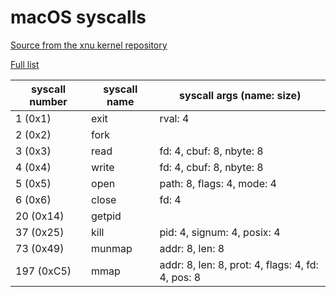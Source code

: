 # macOS syscalls

[Source from the xnu kernel repository](https://github.com/opensource-apple/xnu/blob/master/bsd/kern/syscalls.master)

[Full list](https://gist.github.com/nikolay-n/5ad64ae82ae91c21d2d2a5be5d49b3b3#file-syscalls-txt)

| syscall number | syscall name | syscall args (name: size)      |
|----------------|--------------|--------------------------------|
| 1 (0x1)        | exit         | rval: 4                        |
| 2 (0x2)        | fork         |                                |
| 3 (0x3)        | read         | fd: 4, cbuf: 8, nbyte: 8       |
| 4 (0x4)        | write        | fd: 4, cbuf: 8, nbyte: 8       |
| 5 (0x5)        | open         | path: 8, flags: 4, mode: 4     |
| 6 (0x6)        | close        | fd: 4                          |
| 20 (0x14)      | getpid       |                                |
| 37 (0x25)      | kill         | pid: 4, signum: 4, posix: 4    |
| 73 (0x49)      | munmap       | addr: 8, len: 8                |
| 197 (0xC5)     | mmap         | addr: 8, len: 8, prot: 4, flags: 4, fd: 4, pos: 8 |
